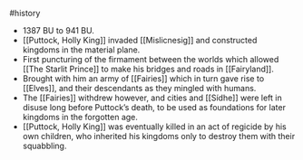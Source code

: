 #history 
* 1387 BU to 941 BU.
* [[Puttock, Holly King]] invaded [[Mislicnesig]] and constructed kingdoms in the material plane.
* First puncturing of the firmament between the worlds which allowed [[The Starlit Prince]] to make his bridges and roads in [[Fairyland]].
* Brought with him an army of [[Fairies]] which in turn gave rise to [[Elves]], and their descendants as they mingled with humans.
* The [[Fairies]] withdrew however, and cities and [[Sídhe]] were left in disuse long before Puttock’s death, to be used as foundations for later kingdoms in the forgotten age.
* [[Puttock, Holly King]] was eventually killed in an act of regicide by his own children, who inherited his kingdoms only to destroy them with their squabbling.